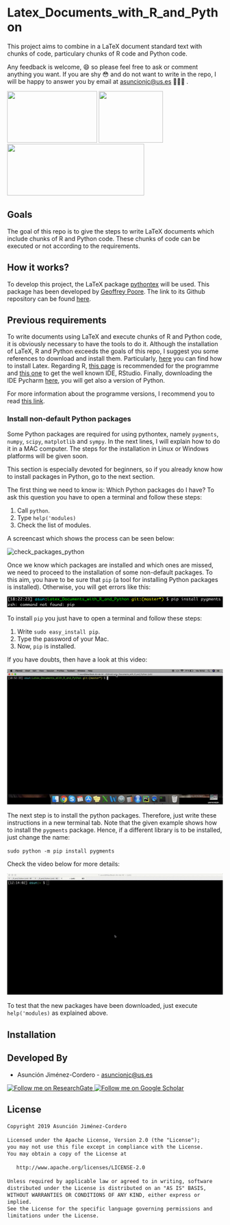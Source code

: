 # Latex_Documents_with_R_and_Python
This project aims to combine in a LaTeX document standard text with chunks of code, particulary chunks of R code and Python code.

Any feedback is welcome, 😄 so please feel free to ask or comment anything you want. If you are shy 😳 and do not want to
write in the repo, I will be happy to answer you by email at asuncionjc@us.es 👩🏻‍💻 .

<img src="https://cdn-images-1.medium.com/max/800/1*AMKiKg9fVPTx4PUTkght2A@2x.jpeg" height="120" width="210"/> <img src="https://www.r-project.org/logo/Rlogo.png" height="120" width="150"/> <img src="https://www.python.org/static/community_logos/python-logo-master-v3-TM.png" height="120" width="320"/> 


## Goals

The goal of this repo is to give the steps to write LaTeX documents which include chunks of R and Python code. These chunks of code can be executed or not according to the requirements.

## How it works?

To develop this project, the LaTeX package [pythontex](https://ctan.org/pkg/pythontex) will be used. This package has been developed by [Geoffrey Poore](https://github.com/gpoore). The link to its Github repository can be found [here](https://github.com/gpoore/pythontex).

## Previous requirements

To write documents using LaTeX and execute chunks of R and Python code, it is obviously necessary to have the tools to do it. Although the installation of LaTeX, R and Python exceeds the goals of this repo, I suggest you some references to download and install them. Particularly, [here](https://www.latex-tutorial.com/installation/) you can find how to install Latex. Regarding R, [this page](https://www.r-project.org/) is recommended for the programme and [this one](https://www.rstudio.com/) to get the well known IDE, RStudio. Finally, downloading the IDE Pycharm [here](https://www.jetbrains.com/pycharm/), you will get also a version of Python.

For more information about the programme versions, I recommend you to read [this link](https://github.com/gpoore/pythontex/blob/master/pythontex/pythontex.pdf).

### Install non-default Python packages

Some Python packages are required for using pythontex, namely `pygments`, `numpy`, `scipy`, `matplotlib` and `sympy`. In the next lines, I will explain how to do it in a MAC computer. The steps for the installation in Linux or Windows platforms will be given soon. 

This section is especially devoted for beginners, so if you already know how to install packages in Python, go to the next section.

The first thing we need to know is: Which Python packages do I have? To ask this question you have to open a terminal and follow these steps:

1) Call `python`.
2) Type `help('modules)`
3) Check the list of modules.

A screencast which shows the process can be seen below:

![check_packages_python](./videos_and_images_for_the_readme_file/check_packages_python.gif)

Once we know which packages are installed and which ones are missed, we need to proceed to the installation of some non-default packages. To this aim, you have to be sure that `pip` (a tool for installing Python packages is installed). Otherwise, you will get errors like this:

![error_no_pip_installed](./videos_and_images_for_the_readme_file/error_pip_not_installed.png)

To install `pip` you just have to open a terminal and follow these steps:

1) Write `sudo easy_install pip`.
2) Type the password of your Mac.
3) Now, `pip` is installed.

If you have doubts, then have a look at this video:

![check_packages_python](./videos_and_images_for_the_readme_file/install_pip.gif)

The next step is to install the python packages. Therefore, just write these instructions in a new terminal tab. Note that the given example shows how to install the `pygments` package. Hence, if a different library is to be installed, just change the name:

 `sudo python -m pip install pygments`

Check the video below for more details:

![install_packages_python](./videos_and_images_for_the_readme_file/install_packages_python.gif)

To test that the new packages have been downloaded, just execute `help('modules)` as explained above.

## Installation





Developed By
------------

* Asunción Jiménez-Cordero - <asuncionjc@us.es>

<a href="https://www.researchgate.net/profile/Asuncion_Jimenez-Cordero">
  <img alt="Follow me on ResearchGate" src="https://1.bp.blogspot.com/-jz1remm4weY/WK86heRgepI/AAAAAAAACrU/APGaq-EpMakpsh-mZw5eQIyNpA_DN1dBwCLcB/s1600/researchgate_.jpg" height="60" width="60"/>
</a>

<a href="https://scholar.google.es/citations?user=JegcEYwAAAAJ&hl=es&oi=ao">
  <img alt="Follow me on Google Scholar" src="https://encrypted-tbn0.gstatic.com/images?q=tbn:ANd9GcQQUfpGKX9zs9WpaNw_qSqwU3Q3qeqLrIV0cXHsJxxgPkVaVqze" height="60" width="60"/>
</a>

License
-------

    Copyright 2019 Asunción Jiménez-Cordero

    Licensed under the Apache License, Version 2.0 (the "License");
    you may not use this file except in compliance with the License.
    You may obtain a copy of the License at

       http://www.apache.org/licenses/LICENSE-2.0

    Unless required by applicable law or agreed to in writing, software
    distributed under the License is distributed on an "AS IS" BASIS,
    WITHOUT WARRANTIES OR CONDITIONS OF ANY KIND, either express or implied.
    See the License for the specific language governing permissions and
    limitations under the License.
